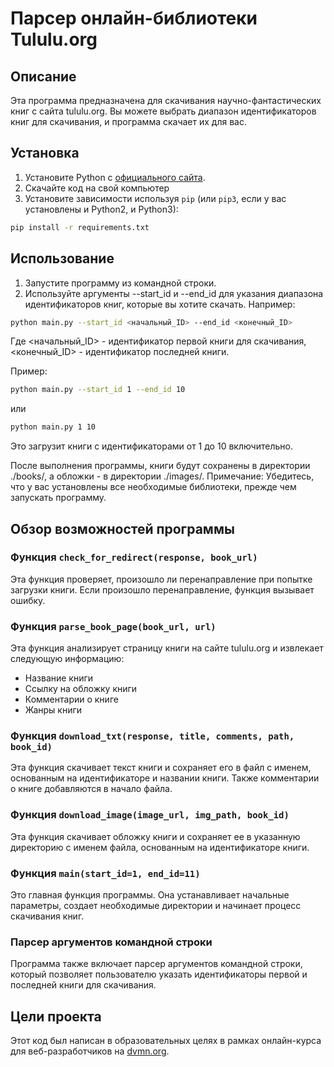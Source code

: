 # Парсер онлайн-библиотеки Tululu.org

## Описание
Эта программа предназначена для скачивания научно-фантастических книг с сайта tululu.org. Вы можете выбрать диапазон идентификаторов книг для скачивания, и программа скачает их для вас.

## Установка
1. Установите Python с [официального сайта](https://www.python.org/downloads/).
2. Скачайте код на свой компьютер
3. Установите зависимости используя `pip` (или `pip3`, если у вас установлены и Python2, и Python3):

```bash
pip install -r requirements.txt
```

## Использование
1. Запустите программу из командной строки.
2. Используйте аргументы --start_id и --end_id для указания диапазона идентификаторов книг, которые вы хотите скачать. Например:

```bash
python main.py --start_id <начальный_ID> --end_id <конечный_ID>
```
Где <начальный_ID> - идентификатор первой книги для скачивания, <конечный_ID> - идентификатор последней книги.

Пример:

```bash
python main.py --start_id 1 --end_id 10
```
или

```bash
python main.py 1 10
```
Это загрузит книги с идентификаторами от 1 до 10 включительно.

После выполнения программы, книги будут сохранены в директории ./books/, а обложки - в директории ./images/.
Примечание: Убедитесь, что у вас установлены все необходимые библиотеки, прежде чем запускать программу.

## Обзор возможностей программы
### Функция ``check_for_redirect(response, book_url)``
Эта функция проверяет, произошло ли перенаправление при попытке загрузки книги. Если произошло перенаправление, функция вызывает ошибку.

### Функция ``parse_book_page(book_url, url)``
Эта функция анализирует страницу книги на сайте tululu.org и извлекает следующую информацию:

- Название книги
- Ссылку на обложку книги
- Комментарии о книге
- Жанры книги

### Функция ``download_txt(response, title, comments, path, book_id)``
Эта функция скачивает текст книги и сохраняет его в файл с именем, основанным на идентификаторе и названии книги. Также комментарии о книге добавляются в начало файла.

### Функция ``download_image(image_url, img_path, book_id)``
Эта функция скачивает обложку книги и сохраняет ее в указанную директорию с именем файла, основанным на идентификаторе книги.

### Функция ``main(start_id=1, end_id=11)``
Это главная функция программы. Она устанавливает начальные параметры, создает необходимые директории и начинает процесс скачивания книг.

### Парсер аргументов командной строки
Программа также включает парсер аргументов командной строки, который позволяет пользователю указать идентификаторы первой и последней книги для скачивания.

## Цели проекта
Этот код был написан в образовательных целях в рамках онлайн-курса для веб-разработчиков на [dvmn.org](https://dvmn.org/).